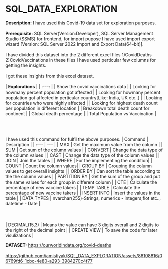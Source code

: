 # SQL_DATA_EXPLORATION
**Description:** I have used this Covid-19 data set for exploration purposes.<br><br>
**Prerequisite:** SQL Server(Version:Developer), SQL Server Management Studio (SSMS) for frontend, for import pupose I have used import export wizard [Version: SQL Server 2022 Import and Export Data(64-bit)].<br><br>
I have divided this dataset into the 2 different excel files 1)CovidDeaths 2)CovidVaccinations in these files I have used perticular few columns for getting the insights.<br><br>
I got these insights from this excel dataset.<br><br>
| **Explorations** |
| :---: |
| Show the covid vaccinations data |
| Looking for howmany percent population got affected  |
| Looking for howmany percent population got affected in perticular country[Like: India, UK etc..] |
| Looking for countries who were highly affected |
| Looking for highest death count per population in different location |
| Breakdown total death count for continent |
| Global death percentage |
| Total Population vs Vaccination |<br><br><br><br>

I have used this command for fulfil the above purposes.
| Command | Description |
| :--- | --- |
| MAX | Get the maximum value from the column |
| SUM | Get sum of the column values |
| CONVERT | Change the data type of the column values |
| CAST | Change the data type of the column values |
| JOIN | Join the tables |
| WHERE | For the implementing the condition|
| COUNT | Count the column values|
| GROUP BY | Grouping the column values to get overall insights |
| ORDER BY | Can sort the table according to the the column values |
| PARTITION BY | Get the sum of the group and put the same values for each group in different column |
| CTE | Calculate the percentage of new vaccine takers |
| TEMP TABLE | Calculate the percentage of new vaccine takers |
| INSERT INTO | Insert the values in the table |
| DATA TYPES | nvarchar(255)-Strings, numerics - integers,flot etc.., datetime - Date | <br><br><br><br>
| DECIMAL(15,3) |  Means the value can have 3 digits overall and 2 digits to the right of the decimal point |
| CREATE VIEW | To save the code for later visulizations |


**DATASET:** https://ourworldindata.org/covid-deaths <br><br>
https://github.com/iamistiyak/SQL_DATA_EXPLORATION/assets/86108816/06769fd6-1cbc-4e80-a293-3984270c4f77
